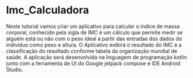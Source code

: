 # Imc_Calculadora

Neste tutorial vamos criar um aplicativo para calcular o índice de massa corporal,
conhecido pela sigla de IMC é um cálculo que permite medir se alguém está ou não
com o peso ideal a partir das entradas dos dados do indivíduo como peso e altura.
O Aplicativo exibirá o resultado do IMC e a classificação do resultado conforme
tabela da organização mundial de saúde. A aplicação será desenvolvida na linguagem de
programação kotlin junto com a ferramenta de UI do Google jetpack compose e IDE Android Studio.

